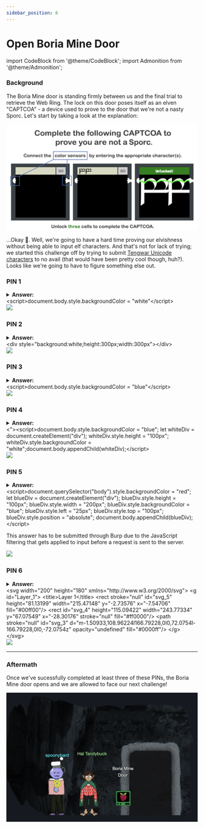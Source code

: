 ```yaml
---
sidebar_position: 6
---
```

# Open Boria Mine Door

import CodeBlock from '@theme/CodeBlock';
import Admonition from '@theme/Admonition';

### Background
The Boria Mine door is standing firmly between us and the final trial to retrieve the Web Ring. The lock on this door poses itself as an elven "CAPTCOA" - a device used to prove to the door that we're not a nasty Sporc. Let's start by taking a look at the explanation:

![The explanation of the elven CAPTCOA](./assets/img/wr6-1.png)

...Okay 🤔. Well, we're going to have a hard time proving our elvishness without being able to input elf characters. And that's not for lack of trying; we started this challenge off by trying to submit [Tengwar Unicode characters](https://en.wikipedia.org/wiki/Tengwar#Unicode) to no avail (that would have been pretty cool though, huh?). Looks like we're going to have to figure something else out.

### PIN 1
<details>
<summary><b>Answer:</b>
<div style={{display:'grid', gridTemplateColumns:'70% 30%', gridGap:'20px'}}>
    <div>
        <CodeBlock language="html">&lt;script&gt;document.body.style.backgroundColor = "white"&lt;/script&gt;</CodeBlock>
    </div>
    <div>
        <img src={require('./assets/img/wr6-3.png').default} style={{height:'200px'}}/>
    </div>
</div>
</summary>
<p>
The answer we've listed here wasn't our first working answer for this challenge. That said, it illustrates the true theme of this challenge: injections! The site that renders the text for checking the input CAPTCOA doesn't do a good job of making sure that we're only submitting Elvish characters and will, in most of these PINs, render whatever we ask it to.

The answer above injects a script tag that modifies the `body` element's background (i.e. the background of the whole page) to `white` - the color we need to connect our nodes with.

---
The first answer we tried that worked used [ASCII block elements](https://en.wikipedia.org/wiki/Block_Elements) to draw a line that connected the two nodes:
```
█████████████
```

After bypassing this lock, we also found the following comment in the page's source code, which also works:
```
<!--@&@&&W&&W&&&&-->
```
</p>
</details>


### PIN 2
<details>
<summary><b>Answer:</b>
<div style={{display:'grid', gridTemplateColumns:'70% 30%', gridGap:'20px'}}>
    <div>
        <CodeBlock language="html">&lt;div style="background:white;height:300px;width:300px"&gt;&lt;/div&gt;</CodeBlock>
    </div>
    <div>
        <img src={require('./assets/img/wr6-4.png').default} style={{height:'200px'}}/>
    </div>
</div>
</summary>
<p>
As effective as our strategy was for part one, it seems like this PIN filters out injected scripts. However, this PIN does let us inject other random HTML elements. Because of this, we simply inject a div with a style that makes it completely white and large enough to span the full length and width of the PIN's checked area, easily bridging the two nodes.
</p>
</details>

### PIN 3
<details>
<summary><b>Answer:</b>
<div style={{display:'grid', gridTemplateColumns:'70% 30%', gridGap:'20px'}}>
    <div>
        <CodeBlock language="html">&lt;script&gt;document.body.style.backgroundColor = "blue"&lt;/script&gt;</CodeBlock>
    </div>
    <div>
        <img src={require('./assets/img/wr6-5.png').default} style={{height:'200px'}}/>
    </div>
</div>
</summary>
<p>
This answer is the same as the first part, we just set the background to blue this time.
</p>
</details>

### PIN 4
<details>
<summary><b>Answer:</b>
<div style={{display:'grid', gridTemplateColumns:'70% 30%', gridGap:'20px'}}>
    <div>
        <CodeBlock language="html">&lt;"&gt;&lt;script&gt;document.body.style.backgroundColor = "blue"; let whiteDiv = document.createElement("div"); whiteDiv.style.height = "100px"; whiteDiv.style.backgroundColor = "white";document.body.appendChild(whiteDiv);&lt;/script&gt;</CodeBlock>
    </div>
    <div>
        <img src={require('./assets/img/wr6-6.png').default} style={{height:'200px'}}/>
    </div>
</div>
</summary>
<p>
Viewing this PIN's source, we can see that inputs sent to it are filtered through a simple sanitization function:

```js
    const sanitizeInput = () => {
        const input = document.querySelector('.inputTxt');
        const content = input.value;
        input.value = content
            .replace(/"/, '')
            .replace(/'/, '')
            .replace(/</, '')
            .replace(/>/, '');
    }
```

This function uses JavaScript regular expressions (the first arguments to the ```replace``` method, denoted by characters surrounded by forward slashes) to remove potentially nasty characters from the input. However, since these regex are not followed by the ```g``` character (to do a *global* match), each replacement will only be performed at most one time on the input string. So to bypass this PIN, we can do the following:

1. Stack the characters &lt;, ", and "&gt; at the start of the string to bypass the sanitization
1. Set the full document's background color to "blue"
1. Construct a new element - ```whiteDiv```
1. Make that div live up to its name by styling it with a white background and give it a height so it will render
1. Finally, we append the div to the document's body in order to actually render it

</p>
</details>

### PIN 5
<details>
<summary><b>Answer:</b>
<div style={{display:'grid', gridTemplateColumns:'70% 30%', gridGap:'20px'}}>
    <div>
        <CodeBlock language="html">&lt;script&gt;document.querySelector("body").style.backgroundColor = "red"; let blueDiv = document.createElement("div"); blueDiv.style.height = "100px"; blueDiv.style.width = "200px"; blueDiv.style.backgroundColor = "blue"; blueDiv.style.left = "25px"; blueDiv.style.top = "100px"; blueDiv.style.position = "absolute";  document.body.appendChild(blueDiv);&lt;/script&gt;</CodeBlock>
        <Admonition type="note">
        <p>
            This answer has to be submitted through Burp due to the JavaScript filtering that gets applied to input before a request is sent to the server.
        </p>
        </Admonition>
    </div>
    <div>
        <img src={require('./assets/img/wr6-7.png').default} style={{height:'200px'}}/>
    </div>
</div>
</summary>
<p>

This PIN has nearly the same sanitization function as PIN 4, but this time the regex replacements are global, which makes script tag injection more difficult. However, since the sanitization is done through JavaScript in a browser window, we can use a tool like Burp to catch the web request in flight and simply paste the answer above in to bypass filtering altogether! The HTML "art" is also similar to PIN 4, although we do move the div's position with the ```position``` and ```left``` style directives.

</p>
</details>

### PIN 6
<details>
<summary>
    <b>Answer:</b>
    <div style={{display:'grid', gridTemplateColumns:'70% 30%', gridGap:'20px'}}>
        <div>
            <CodeBlock language="html">
                &lt;svg width="200" height="180" xmlns="http://www.w3.org/2000/svg"&gt;
                &lt;g id="Layer_1"&gt;
                &lt;title&gt;Layer 1&lt;/title>
                &lt;rect stroke="null" id="svg_5" height="81.13199" width="215.47148" y="-2.73576" x="-7.54706" fill="#00ff00"/&gt;
                &lt;rect id="svg_4" height="115.09422" width="243.77334" y="67.07549" x="-28.30176" stroke="null" fill="#ff0000"/&gt;
                &lt;path stroke="null" id="svg_3" d="m-1.50933,108.96224l166.79228,0l0,72.0754l-166.79228,0l0,-72.0754z" opacity="undefined" fill="#0000ff"/&gt;
                &lt;/g&gt;
                &lt;/svg&gt;
            </CodeBlock>
        </div>
    <div>
        <img src={require('./assets/img/wr6-8.png').default} style={{height:'200px'}}/>
    </div>
</div>
</summary>
<p>
We attempted a few HTML and plain JavaScript injections into this PIN that were unsuccessful. Either we were doing it wrong or this PIN actually does sanitize both of them. Looking at Kringlecon's Discord server provided us with a hint that reframed the rest of the challenge. As it turns out, most of the PINs will accept and render SVG input!

At the risk of getting too deep in the weeds, SVG is a graphics format which stores data in XML. Since what is stored is essentially instructions on how to produce the encoded image, this format is useful for images which need to be scaled up and down without loss of fidelity.

Rather than construct the SVG by hand, we opted to open an online SVG editor and set the canvas size to the size of the PIN's iframe: ```200 * 180```

<div style={{textAlign:'center'}}>
    <img src={require('./assets/img/wr6-9.png').default} style={{width:'70%'}}/>
</div>


Once the image was created, all that remained was saving it locally, `cat`-ing it to retrieve the XML content in the answer box above, and then pasting it into the PIN's input box to win!
</p>
</details>

---

### Aftermath

Once we've sucessfully completed at least three of these PINs, the Boria Mine door opens and we are allowed to face our next challenge!

![The Boria Mine door, open](./assets/img/wr6-10.png)

